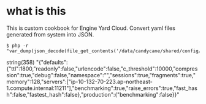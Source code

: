 # what is this
This is custom cookbook for Engine Yard Cloud.
Convert yaml files generated from system into JSON.

    $ php -r "var_dump(json_decode(file_get_contents('/data/candycane/shared/config/memcached.json'),true));"
string(358) "{"defaults":{"ttl":1800,"readonly":false,"urlencode":false,"c_threshold":10000,"compression":true,"debug":false,"namespace":"","sessions":true,"fragments":true,"memory":128,"servers":["ip-10-132-70-223.ap-northeast-1.compute.internal:11211"],"benchmarking":true,"raise_errors":true,"fast_hash":false,"fastest_hash":false},"production":{"benchmarking":false}}"